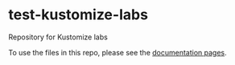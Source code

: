 # test-kustomize-labs

Repository for Kustomize labs

To use the files in this repo, please see the [documentation pages](https://joseeden.github.io/joeden/docs/Kubernetes-Tools/Kustomize/Starter-Notes).